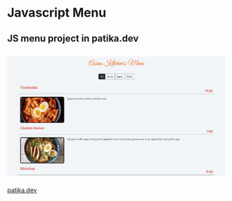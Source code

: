 # Javascript Menu
## JS menu project in patika.dev 
![screenshot](ss.png)
--------
[patika.dev](https://app.patika.dev/)